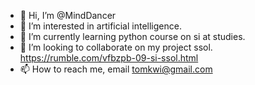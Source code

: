 - 👋 Hi, I’m @MindDancer
- 👀 I’m interested in artificial intelligence.
- 🌱 I’m currently learning python course on si at studies.
- 💞️ I’m looking to collaborate on my project ssol.
https://rumble.com/vfbzpb-09-si-ssol.html
- 📫 How to reach me, email tomkwi@gmail.com

<!---
MindDancer/MindDancer is a ✨ special ✨ repository because its `README.md` (this file) appears on your GitHub profile.
You can click the Preview link to take a look at your changes.
--->
